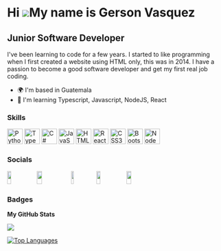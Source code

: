 

Hi ![](https://user-images.githubusercontent.com/18350557/176309783-0785949b-9127-417c-8b55-ab5a4333674e.gif)My name is Gerson Vasquez
======================================================================================================================================

Junior Software Developer
------------------

I've been learning to code for a few years. I started to like programming when I first created a website using HTML only, this was in 2014. I have a passion to become a good software developer and get my first real job coding.

* 🌍  I'm based in Guatemala
* 🧠  I'm learning Typescript, Javascript, NodeJS, React


### Skills

<p align="left">
<a href="https://www.python.org/" target="_blank" rel="noreferrer"><img src="https://raw.githubusercontent.com/danielcranney/readme-generator/main/public/icons/skills/python-colored.svg" width="36" height="36" alt="Python" /></a>
<a href="https://www.typescriptlang.org/" target="_blank" rel="noreferrer"><img src="https://raw.githubusercontent.com/danielcranney/readme-generator/main/public/icons/skills/typescript-colored.svg" width="36" height="36" alt="TypeScript" /></a>
<a href="https://docs.microsoft.com/en-us/dotnet/csharp/" target="_blank" rel="noreferrer"><img src="https://raw.githubusercontent.com/danielcranney/readme-generator/main/public/icons/skills/csharp-colored.svg" width="36" height="36" alt="C#" /></a>
<a href="https://developer.mozilla.org/en-US/docs/Web/JavaScript" target="_blank" rel="noreferrer"><img src="https://raw.githubusercontent.com/danielcranney/readme-generator/main/public/icons/skills/javascript-colored.svg" width="36" height="36" alt="JavaScript" /></a>
<a href="https://developer.mozilla.org/en-US/docs/Glossary/HTML5" target="_blank" rel="noreferrer"><img src="https://raw.githubusercontent.com/danielcranney/readme-generator/main/public/icons/skills/html5-colored.svg" width="36" height="36" alt="HTML5" /></a>
<a href="https://reactjs.org/" target="_blank" rel="noreferrer"><img src="https://raw.githubusercontent.com/danielcranney/readme-generator/main/public/icons/skills/react-colored.svg" width="36" height="36" alt="React" /></a>
<a href="https://www.w3.org/TR/CSS/#css" target="_blank" rel="noreferrer"><img src="https://raw.githubusercontent.com/danielcranney/readme-generator/main/public/icons/skills/css3-colored.svg" width="36" height="36" alt="CSS3" /></a>
<a href="https://getbootstrap.com/" target="_blank" rel="noreferrer"><img src="https://raw.githubusercontent.com/danielcranney/readme-generator/main/public/icons/skills/bootstrap-colored.svg" width="36" height="36" alt="Bootstrap" /></a>
<a href="https://nodejs.org/en/" target="_blank" rel="noreferrer"><img src="https://raw.githubusercontent.com/danielcranney/readme-generator/main/public/icons/skills/nodejs-colored.svg" width="36" height="36" alt="NodeJS" /></a>
</p>

### Socials

<p align="left"> <a href="https://www.codepen.io/ed-averi" target="_blank" rel="noreferrer"><img src="https://img.shields.io/badge/Codepen-000000?style=for-the-badge&logo=codepen&logoColor=white" width="13%" height="30" /></a> <a href="https://codesandbox.io/u/ge-vasq" target="_blank" rel="noreferrer"><img src="https://img.shields.io/badge/Codesandbox-000000?style=for-the-badge&logo=CodeSandbox&logoColor=white" width="15%" height="30" /></a> <a href="https://www.dev.to/gersonvasquez" target="_blank" rel="noreferrer"><img src="https://img.shields.io/badge/dev.to-0A0A0A?style=for-the-badge&logo=devdotto&logoColor=white" width="11%" height="30" /></a> <!--<a href="https://www.github.com/ed-averi" target="_blank" rel="noreferrer"><img src="https://raw.githubusercontent.com/danielcranney/readme-generator/main/public/icons/socials/github.svg" width="32" height="32" /></a> --><a href="https://www.linkedin.com/in/ed-vgomez/" target="_blank" rel="noreferrer"><img src="https://img.shields.io/badge/LinkedIn-0077B5?style=for-the-badge&logo=linkedin&logoColor=white" width="13%" height="30" /></a> <a href="https://www.stackoverflow.com/users/19006151/gerson-vasquez" target="_blank" rel="noreferrer"><img src="https://img.shields.io/badge/Stack_Overflow-FE7A16?style=for-the-badge&logo=stack-overflow&logoColor=white" width="15%" height="30" /></a></p>


### Badges

<b>My GitHub Stats</b>

<a href="http://www.github.com/ed-averi"><img src="https://github-readme-streak-stats.herokuapp.com/?user=ed-averi&stroke=ffffff&background=134e4a&ring=f97316&fire=f97316&currStreakNum=ffffff&currStreakLabel=f97316&sideNums=ffffff&sideLabels=ffffff&dates=ffffff&hide_border=true" /></a>

<!-- <a href="http://www.github.com/ed-averi"><img src="https://activity-graph.herokuapp.com/graph?username=ed-averi&bg_color=134e4a&color=ffffff&line=0891b2&point=ffffff&area_color=134e4a&area=true&hide_border=true&custom_title=GitHub%20Commits%20Graph" alt="GitHub Commits Graph" /></a> -->

<a href="https://github.com/ed-averi" align="left"><img src="https://github-readme-stats.vercel.app/api/top-langs/?username=ed-averi&langs_count=10&title_color=f97316&text_color=ffffff&icon_color=0891b2&bg_color=134e4a&hide_border=true&locale=en&custom_title=Top%20%Languages" alt="Top Languages" /></a>
